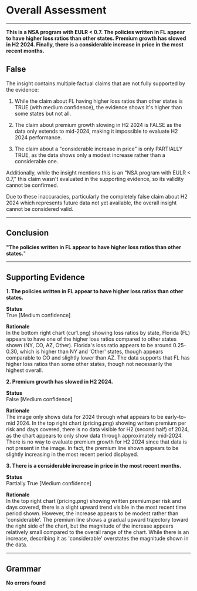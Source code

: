 # Overall Assessment

---

**This is a NSA program with EULR < 0.7. The policies written in FL appear to have higher loss ratios than other states. Premium growth has slowed in H2 2024. Finally, there is a considerable increase in price in the most recent months.**

## False

The insight contains multiple factual claims that are not fully supported by the evidence:

1. While the claim about FL having higher loss ratios than other states is TRUE (with medium confidence), the evidence shows it's higher than some states but not all.

2. The claim about premium growth slowing in H2 2024 is FALSE as the data only extends to mid-2024, making it impossible to evaluate H2 2024 performance.

3. The claim about a "considerable increase in price" is only PARTIALLY TRUE, as the data shows only a modest increase rather than a considerable one.

Additionally, while the insight mentions this is an "NSA program with EULR < 0.7," this claim wasn't evaluated in the supporting evidence, so its validity cannot be confirmed.

Due to these inaccuracies, particularly the completely false claim about H2 2024 which represents future data not yet available, the overall insight cannot be considered valid.

---

## Conclusion

**"The policies written in FL appear to have higher loss ratios than other states.**"

---

## Supporting Evidence

**1. The policies written in FL appear to have higher loss ratios than other states.**

**Status** <br>True [Medium confidence]

**Rationale** <br>In the bottom right chart (cur1.png) showing loss ratios by state, Florida (FL) appears to have one of the higher loss ratios compared to other states shown (NY, CO, AZ, Other). Florida's loss ratio appears to be around 0.25-0.30, which is higher than NY and 'Other' states, though appears comparable to CO and slightly lower than AZ. The data supports that FL has higher loss ratios than some other states, though not necessarily the highest overall.

**2. Premium growth has slowed in H2 2024.**

**Status** <br>False [Medium confidence]

**Rationale** <br>The image only shows data for 2024 through what appears to be early-to-mid 2024. In the top right chart (pricing.png) showing written premium per risk and days covered, there is no data visible for H2 (second half) of 2024, as the chart appears to only show data through approximately mid-2024. There is no way to evaluate premium growth for H2 2024 since that data is not present in the image. In fact, the premium line shown appears to be slightly increasing in the most recent period displayed.

**3. There is a considerable increase in price in the most recent months.**

**Status** <br>Partially True [Medium confidence]

**Rationale** <br>In the top right chart (pricing.png) showing written premium per risk and days covered, there is a slight upward trend visible in the most recent time period shown. However, the increase appears to be modest rather than 'considerable'. The premium line shows a gradual upward trajectory toward the right side of the chart, but the magnitude of the increase appears relatively small compared to the overall range of the chart. While there is an increase, describing it as 'considerable' overstates the magnitude shown in the data.

---

## Grammar

**No errors found**
